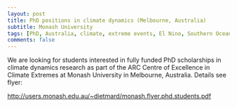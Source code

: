 ```yaml
---
layout: post
title: PhD positions in climate dynamics (Melbourne, Australia)
subtitle: Monash University
tags: [PhD, Australia, climate, extreme events, El Nino, Southern Ocean]
comments: false
---
```

We are looking for students interested in fully funded PhD scholarships in climate dynamics research as part of the ARC Centre of Excellence in Climate Extremes at Monash University in Melbourne, Australia. Details see flyer:

http://users.monash.edu.au/~dietmard/monash.flyer.phd.students.pdf
